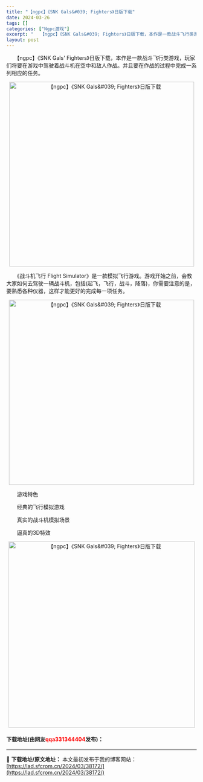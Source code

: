 ```yaml
---
title: "【ngpc】《SNK Gals&#039; Fighters》日版下载"
date: 2024-03-26
tags: []
categories: ["Ngpc游戏"]
excerpt: "　　【ngpc】《SNK Gals&#039; Fighters》日版下载，本作是一款战斗飞行类游戏，玩家们将要在游戏中驾驶着战斗机在空中和敌人作战。并且要在作战的过程中完成一系列相应的任务。 　　《战斗机飞行 Flight Simulator》是一款模拟飞行游戏。游戏开始之前，会教大家如何去驾驶一辆&hellip;"
layout: post
---
```


 <p>　　【ngpc】《SNK Gals&#39; Fighters》日版下载，本作是一款战斗飞行类游戏，玩家们将要在游戏中驾驶着战斗机在空中和敌人作战。并且要在作战的过程中完成一系列相应的任务。</p> <p align="center"><img align="" border="0" src="https://lad.sfcrom.cn/wp-content/uploads/2024/03/20240326_6602bc62102c7.png" width="489" alt="【ngpc】《SNK Gals&amp;#039; Fighters》日版下载" /></p> <p>　　《战斗机飞行 Flight Simulator》是一款模拟飞行游戏。游戏开始之前，会教大家如何去驾驶一辆战斗机，包括(起飞，飞行，战斗，降落)，你需要注意的是，要熟悉各种仪器，这样才能更好的完成每一项任务。</p> <p align="center"><img align="" border="0" src="https://lad.sfcrom.cn/wp-content/uploads/2024/03/20240326_6602bc629a1f3.png" width="490" alt="【ngpc】《SNK Gals&amp;#039; Fighters》日版下载" /></p> <p>　　游戏特色</p> <p>　　经典的飞行模拟游戏</p> <p>　　真实的战斗机模拟场景</p> <p>　　逼真的3D特效</p> <p align="center"><img align="" border="0" src="https://lad.sfcrom.cn/wp-content/uploads/2024/03/20240326_6602bc6329f9f.png" width="493" alt="【ngpc】《SNK Gals&amp;#039; Fighters》日版下载" /></p> <p><h4>下载地址(由网友<font color="red">qqa331344404</font>发布)：</h4></p> 

---
📖 **下载地址/原文地址：** 本文最初发布于我的博客网站：[https://lad.sfcrom.cn/2024/03/38172/](https://lad.sfcrom.cn/2024/03/38172/)
